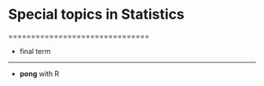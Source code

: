 # Special topics in Statistics
===============================


- final term
------------------------------
  - **pong** with R

